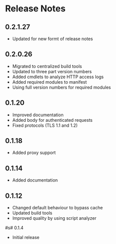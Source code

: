 # Release Notes

## 0.2.1.27

- Updated for new formt of release notes

## 0.2.0.26

- Migrated to centralized build tools
- Updated to three part version numbers
- Added cmdlets to analyze HTTP access logs
- Added required modules to manifest
- Using full version numbers for required modules

## 0.1.20

- Improved documentation
- Added body for authenticated requests
- Fixed protocols (TLS 1.1 and 1.2)

## 0.1.18

- Added proxy support

## 0.1.14

- Added documentation

## 0.1.12

- Changed default behaviour to bypass cache
- Updated build tools
- Improved quality by using script analyzer

#s# 0.1.4

- Initial release